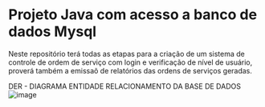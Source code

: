 # Projeto Java com acesso a banco de dados Mysql
Neste repositório terá todas as etapas para a criação de um sistema de controle de ordem de serviço com login e verificação de nível de usuário, proverá também a emissaõ de relatórios das ordens de serviços geradas.

DER - DIAGRAMA ENTIDADE RELACIONAMENTO DA BASE DE DADOS 
![image](https://user-images.githubusercontent.com/63883231/127249128-0106d867-0e67-4c74-86ac-0a6940ce4025.png)
